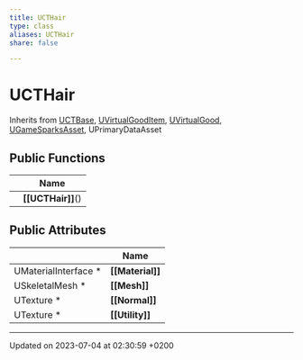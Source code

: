```yaml
---
title: UCTHair
type: class
aliases: UCTHair
share: false

---
```


# UCTHair





Inherits from [UCTBase](/docs/SDK/Source/Classes/classUCTBase.md), [UVirtualGoodItem](/docs/SDK/Source/Classes/classUVirtualGoodItem.md), [UVirtualGood](/docs/SDK/Source/Classes/classUVirtualGood.md), [UGameSparksAsset](/docs/SDK/Source/Classes/classUGameSparksAsset.md), UPrimaryDataAsset

## Public Functions

|                | Name           |
| -------------- | -------------- |
| | **[[UCTHair]]**() |

## Public Attributes

|                | Name           |
| -------------- | -------------- |
| UMaterialInterface * | **[[Material]]**  |
| USkeletalMesh * | **[[Mesh]]**  |
| UTexture * | **[[Normal]]**  |
| UTexture * | **[[Utility]]**  |

-------------------------------

Updated on 2023-07-04 at 02:30:59 +0200